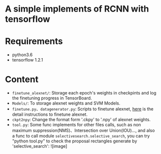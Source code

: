 # A simple implements of RCNN with tensorflow
# Requirements
- python3.6
- tensorflow 1.2.1
# Content
- `finetune_alexnet/`: Storage each epoch's weights in checkpints and log the finetuning progress in TensorBoard.
- `Models/`: To storage alexnet weights and SVM Models.
- `finetune.py`、`datagenerator.py`: Scripts to finetune alexnet, [here](https://github.com/kratzert/finetune_alexnet_with_tensorflow) is the detail instructions to finetune alexnet.
- `ckpt2npy`: Change the format form '.ckpy' to '.npy' of alexnet weights.
- `tool.py`: Some func implements for other files calls, such as non maximum suppression(NMS)、Intersection over Union(IOU)..., and also a func to call module `selectivesearch.selective_search`, you can try "python tool.py" to check the proposal rectangles generate by 'selective_search':
![image]
